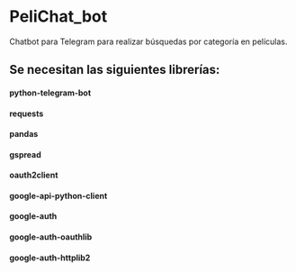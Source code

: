 # PeliChat_bot
Chatbot para Telegram para realizar búsquedas por categoría en películas.

## Se necesitan las siguientes librerías:
#### python-telegram-bot
#### requests
#### pandas
#### gspread
#### oauth2client
#### google-api-python-client
#### google-auth
#### google-auth-oauthlib
#### google-auth-httplib2
